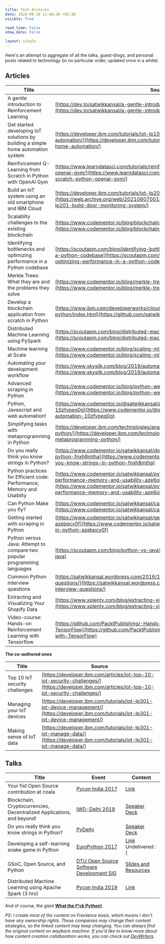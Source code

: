 ```yaml
---
title: Tech Archives
date: 2020-09-18 12:40:36 +05:30
visible: True

read_time: False
show_date: False

layout: single
---
```


Here's an attempt to aggregate of all the talks, guest-blogs, and personal posts related to technology (in no particular order, updated once in a while).


## Articles

| Title                                                                  | Source                                                                                                                |
|------------------------------------------------------------------------|-----------------------------------------------------------------------------------------------------------------------|
| A gentle introduction to Reinforcement Learning | [https://dev.to/satwikkansal/a-gentle-introduction-to-reinforcement-learning-75h](https://dev.to/satwikkansal/a-gentle-introduction-to-reinforcement-learning-75h) |
| Get started developing IoT solutions by building a simple home automation system | [https://developer.ibm.com/tutorials/iot-lp101-get-started-develop-iot-home-automation/](https://developer.ibm.com/tutorials/iot-lp101-get-started-develop-iot-home-automation/) |
|  Reinforcement Q-Learning from Scratch in Python with OpenAI Gym                           | [https://www.learndatasci.com/tutorials/reinforcement-q-learning-scratch-python-openai-gym/](https://www.learndatasci.com/tutorials/reinforcement-q-learning-scratch-python-openai-gym/) | 
| Build an IoT system using an old smartphone and IBM Cloud                                     | [https://developer.ibm.com/tutorials/iot-lp201-build-door-monitoring-system/](https://web.archive.org/web/20210607001209/https://developer.ibm.com/tutorials/iot-lp201-build-door-monitoring-system/)
| Scalablity challenges to the existing blockchain | [https://www.codementor.io/blog/blockchain-scalability-5rs5ra8eej](https://www.codementor.io/blog/blockchain-scalability-5rs5ra8eej) |
| Identifying bottlenecks and optimizing performance in a Python codebase | [https://scoutapm.com/blog/identifying-bottlenecks-and-optimizing-performance-in-a-python-codebase](https://scoutapm.com/blog/identifying-bottlenecks-and-optimizing-performance-in-a-python-codebase)
| Merkle Trees: What they are and the problems they solve | [https://www.codementor.io/blog/merkle-trees-5h9arzd3n8](https://www.codementor.io/blog/merkle-trees-5h9arzd3n8) |
| Develop a blockchain application from scratch in Python | [https://www.ibm.com/developerworks/cloud/library/cl-develop-blockchain-app-in-python/index.html](https://github.com/satwikkansal/python_blockchain_app)|
| Distributed Machine Learning using PySpark | [https://scoutapm.com/blog/distributed-machine-learning-with-pyspark](https://scoutapm.com/blog/distributed-machine-learning-with-pyspark)
| Machine learning at Scale | [https://www.codementor.io/blog/scaling-ml-6ruo1wykxf](https://www.codementor.io/blog/scaling-ml-6ruo1wykxf)
| Automating your development workflow | [https://www.skysilk.com/blog/2019/automating-development-workflow-python/](https://www.skysilk.com/blog/2019/automating-development-workflow-python/) |
| Advanced scraping in Python | [https://www.codementor.io/blog/python-web-scraping-63l2v9sf2q](https://www.codementor.io/blog/python-web-scraping-63l2v9sf2q) |
| Python, Javascript and web automation! | [https://www.codementor.io/@satwikkansal/python-javascript-and-web-automation-10zfvpeq0g](https://www.codementor.io/@satwikkansal/python-javascript-and-web-automation-10zfvpeq0g) |
| Simplifying tasks with metaprogramming in Python | [https://developer.ibm.com/technologies/analytics/tutorials/ba-metaprogramming-python/](https://developer.ibm.com/technologies/analytics/tutorials/ba-metaprogramming-python/) |
| Do you really think you know strings in Python?                        | [https://www.codementor.io/satwikkansal/do-you-really-think-you-know-strings-in-python-fnxh8mtha](https://www.codementor.io/satwikkansal/do-you-really-think-you-know-strings-in-python-fnxh8mtha)                       |
| Python practices for Efficient code:  Performance, Memory and Usablity | [https://www.codementor.io/satwikkansal/python-practices-for-efficient-code-performance-memory-and-usability-aze6oiq65](https://www.codementor.io/satwikkansal/python-practices-for-efficient-code-performance-memory-and-usability-aze6oiq65) |
| Can Python Make you fly?                               | [https://www.codementor.io/satwikkansal/can-python-make-you-fly-fuolx8uxu](https://www.codementor.io/satwikkansal/can-python-make-you-fly-fuolx8uxu)                              |
| Getting started with scraping in Python                                | [https://www.codementor.io/satwikkansal/getting-started-with-scraping-in-python-azebpcv0f](https://www.codementor.io/satwikkansal/getting-started-with-scraping-in-python-azebpcv0f)                              |
| Python versus Java: Attempt to compare two popular programming languages | [https://scoutapm.com/blog/python-vs-java](https://scoutapm.com/blog/python-vs-java) |
| Common Python interview questions                                      | [https://satwikkansal.wordpress.com/2016/12/24/common-python-interview-questions/](https://satwikkansal.wordpress.com/2016/12/24/common-python-interview-questions/)              |
| Extracting and Visualizing Your Shopify Data   | [https://www.xplenty.com/blog/extracting-visualizing-shopify-data-part-2/](https://www.xplenty.com/blog/extracting-visualizing-shopify-data-part-2/) |
| Video-course: Hands-on Reinforcement Learning with Tensorflow | [https://github.com/PacktPublishing/-Hands-on-Reinforcement-Learning-with-TensorFlow](https://github.com/PacktPublishing/-Hands-on-Reinforcement-Learning-with-TensorFlow)



**The co-authored ones**


| Title                                                                  | Source                                                                                                                |
|------------------------------------------------------------------------|-----------------------------------------------------------------------------------------------------------------------|
| Top 10 IoT security challenges | [https://developer.ibm.com/articles/iot-top-10-iot-security-challenges/](https://developer.ibm.com/articles/iot-top-10-iot-security-challenges/) 
| Managing your IoT devices | [https://developer.ibm.com/tutorials/iot-lp301-iot-device-management/](https://developer.ibm.com/tutorials/iot-lp301-iot-device-management/)
| Making sense of IoT data | [https://developer.ibm.com/tutorials/iot-lp301-iot-manage-data/](https://developer.ibm.com/tutorials/iot-lp301-iot-manage-data/)



## Talks

| Title                                                                 | Event                                                                                 | Content                                                                                                                                   |
|-----------------------------------------------------------------------|---------------------------------------------------------------------------------------|-------------------------------------------------------------------------------------------------------------------------------------------|
| Your fist Open Source contribution at coala                           | [Pycon India 2017](https://in.pycon.org/2017/)                                        | [Link](https://in.pycon.org/cfp/dev-sprint-2017/proposals/your-first-open-source-contribution-at-coala~elE1a/)                            |
| Blockchain, Cryptocurrencies, Decentralized Applications, and beyond! | [IWD-Delhi 2018](https://www.meetup.com/GDGNewDelhi/events/248254135/)                | [Speaker Deck](https://speakerdeck.com/satwikkansal/blockchain-cryptocurrencies-decentralized-applications-and-beyond)                    |
| Do you really think you know strings in Python?                       | [PyDelhi](https://www.meetup.com/pydelhi/events/248955397/)                           | [Speaker Deck](https://speakerdeck.com/satwikkansal/do-you-really-think-you-know-strings-in-python)                                       |
| Developing a self-learning snake game in Python                       | [EuroPython 2017](https://ep2017.europython.eu/en/)                                   | [Link](https://ep2017.europython.eu/conference/talks/developing-a-self-learning-snake-game-using-reinforcement-learning) Undelivered :( |
|   GSoC, Open Source,  and Python                                      | [DTU Open Source Software Development SIG](https://www.facebook.com/groups/dtuosssig) | [Slides and Resources](https://gist.github.com/satwikkansal/f63068423f5e76d57c0c077ca822d7ff)                                            |
| Distributed Machine Learning using Apache Spark (3 hrs)                           | [Pycon India 2019](https://in.pycon.org/2019/)                                        | [Link](https://www.linkedin.com/posts/satwikkansal_distributed-machine-learning-in-python-using-activity-6568734177905213440-Knr2)                            |


And of course, the giant **[What the f*ck Python!](https://github.com/satwikkansal/wtfpython)**.


*PS: I create most of the content on Freelance basis, which means I don't have any ownership rights. These companies may change their content strategies, so the linked content may keep changing. You can always find the original content on wayback machine. If you'd like to know more about how content creation collaboration works, you can check out [DevWriters](https://www.devwriters.com).*
